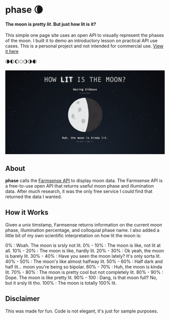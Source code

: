 # phase 🌘
#### The moon is pretty *lit*. But just how lit is it?
This simple one page site uses an open API to visually represent the phases of the moon. I built it to demo an introductory lesson on practical API use cases. This is a personal project and not intended for commercial use. [View it here](https://doerrfeldbill.github.io/phase/)

🌘🌓🌔🌕🌖🌗🌒

[![](LITNESS.png)](https://doerrfeldbill.github.io/phase/)

## About
**phase** calls the [Farmsense API](http://www.farmsense.net/api/) to display moon data. The Farmsense API is a free-to-use open API that returns useful moon phase and illumination data. After much research, it was the only free service I could find that returned the data I wanted.

## How it Works
Given a unix timstamp, Farmsense returns information on the current moon phase, illumination percentage, and colloquial phase name. I also added a little bit of my own scientific interpretation on how lit the moon is:

0% : Woah. The moon is srsly not lit.
0% - 10% : The moon is like, not lit at all.
10% - 20% : The moon is like, hardly lit.
20% - 30% : Ok yeah, the moon is barely lit.
30% - 40% : Have you seen the moon lately? It's only sorta lit.
40% - 50% : The moon's like almost halfway lit.
50% - 60% : Half dark and half lit... moon you're being so bipolar.
60% - 70% : Huh, the moon is kinda lit.
70% - 80% : The moon is pretty cool but not completely lit.
80% - 90% : Dope. The moon is like pretty lit.
90% - 100 : Dang, is that moon full? No, but it srsly lit tho.
100% : The moon is totally 100% lit.

## Disclaimer
This was made for fun. Code is not elegant, it's just for sample purposes.
